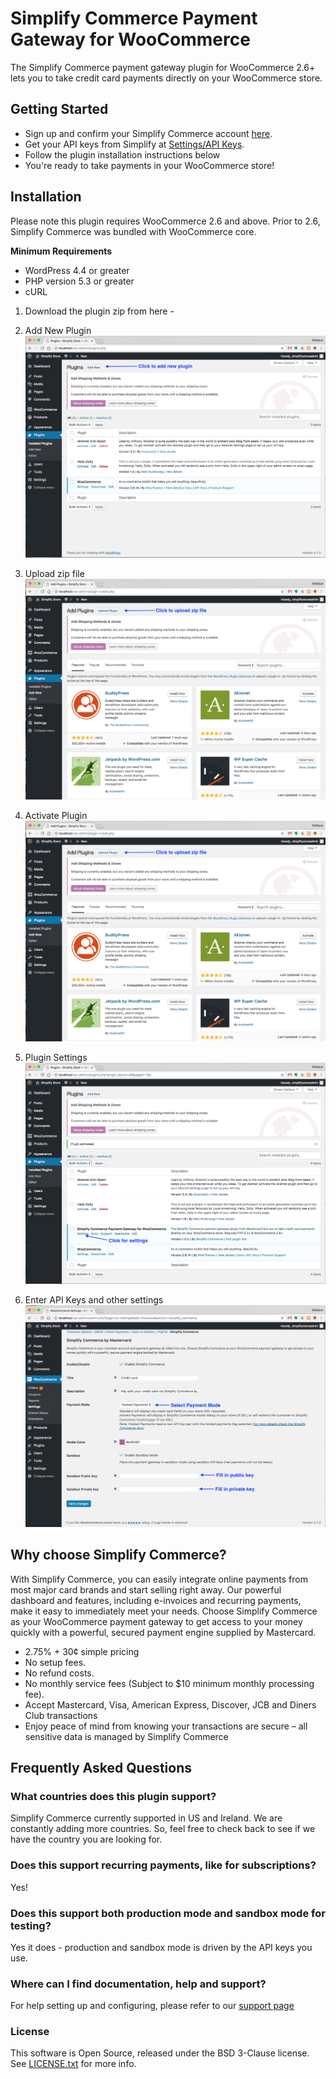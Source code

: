 # Simplify Commerce Payment Gateway for WooCommerce

The Simplify Commerce payment gateway plugin for WooCommerce 2.6+ lets you to take credit card payments directly on your WooCommerce store.

## Getting Started 

* Sign up and confirm your Simplify Commerce account [here](https://www.simplify.com/commerce/login/signup).
* Get your API keys from Simplify at [Settings/API Keys](https://www.simplify.com/commerce/login/auth#/account/apiKeys).
* Follow the plugin installation instructions below 
* You're ready to take payments in your WooCommerce store!

## Installation

Please note this plugin requires WooCommerce 2.6 and above. Prior to 2.6, Simplify Commerce was bundled with WooCommerce core.

**Minimum Requirements**

* WordPress 4.4 or greater
* PHP version 5.3 or greater
* cURL

1. Download the plugin zip from here - 

2. Add New Plugin
  ![Alt](./docs/Wordpress_AddNew_plugin.png "Add New Plugin") 
   
3. Upload zip file
  ![Alt](./docs/Wordpress_Upload_Plugin.png "Upload zip file") 
   
4. Activate Plugin
  ![Alt](./docs/Wordpress_Upload_Plugin.png "Upload zip file") 
   
5. Plugin Settings 
  ![Alt](./docs/SimplifyCommercePlugin_Settings.png "Upload zip file") 
   
6. Enter API Keys and other settings
  ![Alt](./docs/SimplifyCommercePlugin_APIKeys.png "Upload zip file") 
   

## Why choose Simplify Commerce?

With Simplify Commerce, you can easily integrate online payments from most major card brands and start selling right away. Our powerful dashboard and features, including e-invoices and recurring payments, make it easy to immediately meet your needs.
Choose Simplify Commerce as your WooCommerce payment gateway to get access to your money quickly with a powerful, secured payment engine supplied by Mastercard.

* 2.75% + 30¢ simple pricing
* No setup fees.
* No refund costs.
* No monthly service fees (Subject to $10 minimum monthly processing fee).
* Accept Mastercard, Visa, American Express, Discover, JCB and Diners Club transactions
* Enjoy peace of mind from knowing your transactions are secure – all sensitive data is managed by Simplify Commerce

## Frequently Asked Questions

### What countries does this plugin support?
Simplify Commerce currently supported in US and Ireland. We are constantly adding more countries. So, feel free to check back to see if we have the country you are looking for.

### Does this support recurring payments, like for subscriptions?
Yes!

### Does this support both production mode and sandbox mode for testing?
Yes it does - production and sandbox mode is driven by the API keys you use.

### Where can I find documentation, help and support?

For help setting up and configuring, please refer to our [support page](https://simplify.desk.com/customer/en/portal/articles/2639101-woocommerce-installation-guide)

### License
This software is Open Source, released under the BSD 3-Clause license. See [LICENSE.txt](license.txt) for more info.

